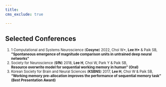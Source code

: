 ```yaml
---
title: 
cms_exclude: true

---
```


## Selected Conferences

<ol style="font-size: 0.8em;">
  <li>1	Computational and Systems Neuroscience (<strong>Cosyne</strong>) 2022, Choi W*, <strong>Lee H*</strong> & Paik SB,<br>  
    <strong>"Spontaneous emergence of magnitude comparison units in untrained deep neural networks"</strong></li>

  <li>Society for Neuroscience (<strong>SfN</strong>) 2018, <strong>Lee H</strong>, Choi W, Park Y & Paik SB,<br>  
    <strong>Resource overwrite model for sequential working memory in human” (Oral)</strong></li>

  <li>Korean Society for Brain and Neural Sciences (<strong>KSBNS</strong>) 2017, <strong>Lee H</strong>, Choi W & Paik SB,<br>  
    <strong>“Working memory pre-allocation improves the performance of sequential memory task” (Best Presentation Award)</strong></li>
</ol>


